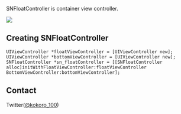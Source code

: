 SNFloatController is container view controller.

![](http://i.imgur.com/oFLvx0D.gif)

Creating SNFloatController
---------------
```
UIViewController *floatViewController = [UIViewController new]; 
UIViewController *bottomViewController = [UIViewController new];     
SNFloatController *sn_floatController = [[SNFloatController alloc]initWithFloatViewController:floatViewController BottomViewController:bottomViewController];
```

Contact
---------------
Twitter([@kokoro_100])

[@kokoro_100]: https://twitter.com/kokoro_100 "@kokoro_100"